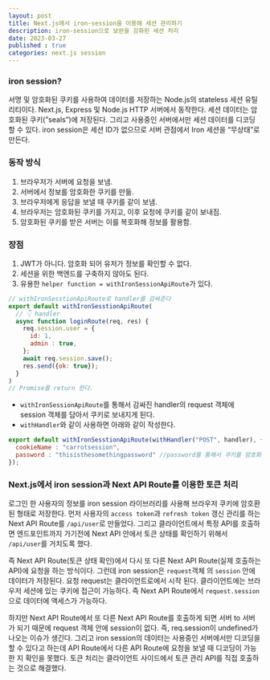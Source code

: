 ```yaml
---
layout: post
title: Next.js에서 iron-session을 이용해 세션 관리하기
description: iron-session으로 보완을 강화된 세션 처리
date: 2023-03-27
published : true
categories: next.js session
---
```


### iron session?
서명 및 암호화된 쿠키를 사용하여 데이터를 저장하는 Node.js의 stateless 세션 유틸리티이다. Next.js, Express 및 Node.js HTTP 서버에서 동작한다.
세션 데이터는 암호화된 쿠키(”seals”)에 저장된다. 그리고 사용중인 서버에서만 세션 데이터를 디코딩할 수 있다. iron session은 세션 ID가 없으므로 서버 관점에서 Iron 세션을 “무상태”로 만든다.

### 동작 방식
1. 브라우저가 서버에 요청을 보냄.
2. 서버에서 정보를 암호화한 쿠키를 만듦.
3. 브라우저에게 응답을 보낼 때 쿠키를 같이 보냄.
4. 브라우저는 암호화된 쿠키를 가지고, 이후 요청에 쿠키를 같이 보내짐.
5. 암호화된 쿠키를 받은 서버는 이를 복호화해 정보를 활용함.

### 장점
1. JWT가 아니다. 암호화 되어 유저가 정보를 확인할 수 없다.
2. 세션을 위한 백엔드를 구축하지 않아도 된다.
3. 유용한 `helper function = withIronSessionApiRoute`가 있다.


```javascript
// withIronSesstionApiRoute로 handler를 감싸준다
export default withIronSesstionApiRoute(
  // 👇 handler
  async function loginRoute(req, res) {
    req.session.user = {
      id: 1,
      admin : true,
    };
    await req.session.save();
    res.send({ok: true});
  }
)
// Promise를 return 한다.
```


- `withIronSessionApiRoute`를 통해서 감싸진 handler의 request 객체에 session 객체를 담아서 쿠키로 보내지게 된다.  
- `withHandler`와 같이 사용하면 아래와 같이 작성한다.


```javascript
export default withIronSesstionApiRoute(withHandler("POST", handler), {
  cookieName : "carrotsession",
  password : "thisisthesomethingpassword" //password를 통해서 쿠키를 암호화/복호화한다.
});
```

### Next.js에서 iron session과 Next API Route를 이용한 토큰 처리
로그인 한 사용자의 정보를 iron session 라이브러리를 사용해 브라우저 쿠키에 암호환 된 형태로 저장한다. 먼저 사용자의 `access token`과 `refresh token` 갱신 관리를 하는 Next API Route를 `/api/user`로 만들었다. 그리고 클라이언트에서 특정 API를 호출하면 엔드포인트까지 가기전에 Next API 안에서 토큰 상태를 확인하기 위해서 `/api/user`를 거치도록 했다.  
  
즉 Next API Route(토큰 상태 확인)에서 다시 또 다른 Next API Route(실제 호출하는 API)에 요청을 하는 방식이다. 그런데 iron session은 `request`객체 의 `session` 안에 데이터가 저장된다. 요청 request는 클라이언트로에서 시작 된다. 클라이언트에는 브라우저 세션에 있는 쿠키에 접근이 가능하다. 즉 Next API Route에서 `request.session`으로 데이터에 액세스가 가능하다.
  
하지만 Next API Route에서 또 다른 Next API Route를 호출하게 되면 서버 to 서버가 되기 때문에 request 객체 안에 session이 없다. 즉, req.session이 undefined가 나오는 이슈가 생긴다. 그리고 iron session의 데이터는 사용중인 서버에서만 디코딩을 할 수 있다고 하는데 API Route에서 다른 API Route에 요청을 보낼 때 디코딩이 가능한 지 확인을 못했다. 토큰 처리는 클라이언트 사이드에서 토큰 관리 API를 직접 호출하는 것으로 해결했다.
